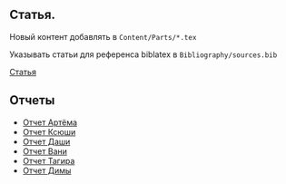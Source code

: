 ## Статья. 

Новый контент добавлять в ```Content/Parts/*.tex```

Указывать статьи для референса biblatex в ```Bibliography/sources.bib```

[Статья](https://makogon2907.github.io/HSE-Practice-Fall-2022/article.pdf)

## Отчеты

 - [Отчет Артёма](https://makogon2907.github.io/HSE-Practice-Fall-2022/Makogon.pdf)
 - [Отчет Ксюши](https://makogon2907.github.io/HSE-Practice-Fall-2022/Petrenko.pdf)
 - [Отчет Даши](https://makogon2907.github.io/HSE-Practice-Fall-2022/Zhukova.pdf)
 - [Отчет Вани](https://makogon2907.github.io/HSE-Practice-Fall-2022/Ershov.pdf)
 - [Отчет Тагира](https://makogon2907.github.io/HSE-Practice-Fall-2022/Khamitov.pdf)
 - [Отчет Димы](https://makogon2907.github.io/HSE-Practice-Fall-2022/Brusenin.pdf)

